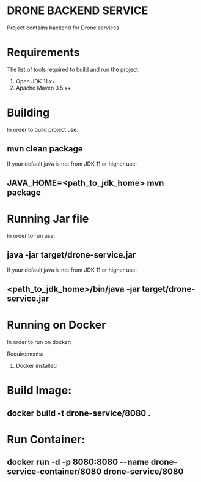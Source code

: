 # DRONE BACKEND SERVICE

Project contains backend for Drone services


#  Requirements

The list of tools required to build and run the project:

1. Open JDK 11.x+
2. Apache Maven 3.5.x+


# Building
In order to build project use:
 ## mvn clean package
If your default java is not from JDK 11 or higher use:
 ## JAVA_HOME=<path_to_jdk_home> mvn package

# Running Jar file
In order to run  use:
## java -jar target/drone-service.jar
If your default java is not from JDK 11 or higher use:
## <path_to_jdk_home>/bin/java -jar target/drone-service.jar

# Running on Docker

In order to run on docker:

Requirements:
 1. Docker installed

# Build Image:
 ## docker build -t drone-service/8080 .
 
# Run Container:
  ## docker run -d -p 8080:8080  --name drone-service-container/8080 drone-service/8080
 
